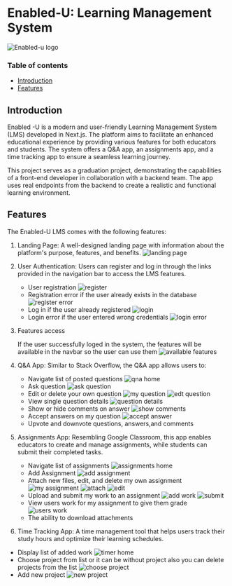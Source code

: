 # Enabled-U: Learning Management System
![Enabled-u logo](/public/enabled-logo.svg)

### Table of contents
- [Introduction](#introduction)
- [Features](#features)


## Introduction 
Enabled -U is a modern and user-friendly Learning Management System (LMS) developed in Next.js. The platform aims to facilitate an enhanced educational experience by providing various features for both educators and students. The system offers a Q&A app, an assignments app, and a time tracking app to ensure a seamless learning journey.

This project serves as a graduation project, demonstrating the capabilities of a front-end developer in collaboration with a backend team. The app uses real endpoints from the backend to create a realistic and functional learning environment.


## Features
The Enabled-U LMS comes with the following features:

1. Landing Page: A well-designed landing page with information about the platform's purpose, features, and benefits.
![landing page](/public/screens/landingPage.PNG)

2. User Authentication: Users can register and log in through the links provided in the navigation bar to access the LMS features.
    - User registration
    ![register](/public/screens/register.PNG)
    - Registration error if the user already exists in the database
    ![register error](/public/screens/registerError.PNG)
    - Log in if the user already registered
    ![login](/public/screens/login.PNG)
    - Login error if the user entered wrong credentials
    ![login error](/public/screens/loginError.PNG)

3. Features access

   If the user successfully loged in the system, the features will be available in the navbar so the user can use them
![available features](/public/screens/availableFeatures.PNG)

3. Q&A App: Similar to Stack Overflow, the Q&A app allows users to:
    - Navigate list of posted questions
    ![qna home](/public/screens/qnaHome.PNG)
    - Ask question
    ![ask question](/public/screens/askQuestion.PNG)
    - Edit or delete your own question
    ![my question](/public/screens/myQuestion.PNG)
    ![edt question](/public/screens/editQuestion.PNG)
    - View single question details
    ![question details](/public/screens/questionDetails.PNG) 
    - Show or hide comments on answer
    ![show comments](/public/screens/showComments.PNG)
    - Accept answers on my question
    ![accept answer](/public/screens/acceptAnswer.PNG)
    - Upvote and downvote questions, answers,and comments

4. Assignments App: Resembling Google Classroom, this app enables educators to create and manage assignments, while students can submit their completed tasks.
    - Navigate list of assignments
    ![assignments home](/public/screens/assignments%20home.PNG)
    - Add Assignment
    ![add assignment](/public/screens/new%20assignment.PNG)
    - Attach new files, edit, and delete my own assignment
    ![my assignment](/public/screens/my%20assignment.PNG)
    ![attach](/public/screens/attach.PNG)
    ![edit](/public/screens/edit%20assignment.PNG)
    - Upload and submit my work to an assignment
    ![add work](/public/screens/add%20work.PNG)
    ![submit](/public/screens/submit%20work.PNG)
    - View users work for my assignment to give them grade
    ![users work](/public/screens/users%20work.PNG)
    - The ability to download attachments

5. Time Tracking App: A time management tool that helps users track their study hours and optimize their learning schedules.
- Display list of added work
![timer home](/public/screens/timer%20home.PNG)
- Choose project from list or it can be without project also you can delete projects from the list
![choose project](/public/screens/choose%20project.PNG)
- Add new project
![new project](/public/screens/new%20project.PNG)
